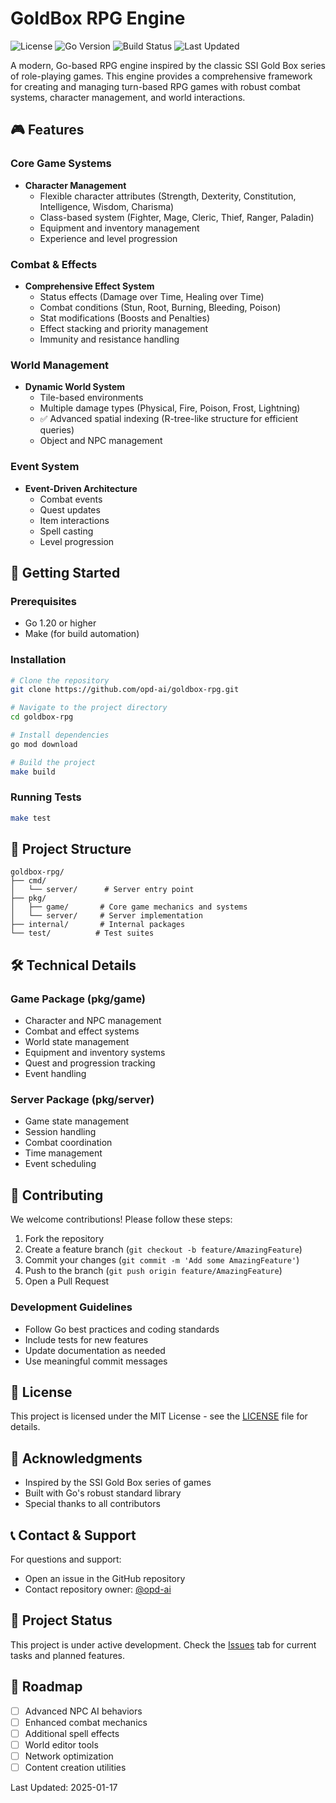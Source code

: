 # GoldBox RPG Engine

![License](https://img.shields.io/badge/license-MIT-blue.svg)
![Go Version](https://img.shields.io/badge/go-%3E%3D1.20-blue)
![Build Status](https://img.shields.io/badge/build-passing-brightgreen)
![Last Updated](https://img.shields.io/badge/last%20updated-2025--01-blue)

A modern, Go-based RPG engine inspired by the classic SSI Gold Box series of role-playing games. This engine provides a comprehensive framework for creating and managing turn-based RPG games with robust combat systems, character management, and world interactions.

## 🎮 Features

### Core Game Systems
- **Character Management**
  - Flexible character attributes (Strength, Dexterity, Constitution, Intelligence, Wisdom, Charisma)
  - Class-based system (Fighter, Mage, Cleric, Thief, Ranger, Paladin)
  - Equipment and inventory management
  - Experience and level progression

### Combat & Effects
- **Comprehensive Effect System**
  - Status effects (Damage over Time, Healing over Time)
  - Combat conditions (Stun, Root, Burning, Bleeding, Poison)
  - Stat modifications (Boosts and Penalties)
  - Effect stacking and priority management
  - Immunity and resistance handling

### World Management
- **Dynamic World System**
  - Tile-based environments
  - Multiple damage types (Physical, Fire, Poison, Frost, Lightning)
  - ✅ Advanced spatial indexing (R-tree-like structure for efficient queries)
  - Object and NPC management

### Event System
- **Event-Driven Architecture**
  - Combat events
  - Quest updates
  - Item interactions
  - Spell casting
  - Level progression

## 🚀 Getting Started

### Prerequisites
- Go 1.20 or higher
- Make (for build automation)

### Installation

```bash
# Clone the repository
git clone https://github.com/opd-ai/goldbox-rpg.git

# Navigate to the project directory
cd goldbox-rpg

# Install dependencies
go mod download

# Build the project
make build
```

### Running Tests

```bash
make test
```

## 📖 Project Structure

```
goldbox-rpg/
├── cmd/
│   └── server/      # Server entry point
├── pkg/
│   ├── game/       # Core game mechanics and systems
│   └── server/     # Server implementation
├── internal/       # Internal packages
└── test/          # Test suites
```

## 🛠️ Technical Details

### Game Package (pkg/game)
- Character and NPC management
- Combat and effect systems
- World state management
- Equipment and inventory systems
- Quest and progression tracking
- Event handling

### Server Package (pkg/server)
- Game state management
- Session handling
- Combat coordination
- Time management
- Event scheduling

## 🤝 Contributing

We welcome contributions! Please follow these steps:

1. Fork the repository
2. Create a feature branch (`git checkout -b feature/AmazingFeature`)
3. Commit your changes (`git commit -m 'Add some AmazingFeature'`)
4. Push to the branch (`git push origin feature/AmazingFeature`)
5. Open a Pull Request

### Development Guidelines
- Follow Go best practices and coding standards
- Include tests for new features
- Update documentation as needed
- Use meaningful commit messages

## 📄 License

This project is licensed under the MIT License - see the [LICENSE](LICENSE) file for details.

## 🙏 Acknowledgments

- Inspired by the SSI Gold Box series of games
- Built with Go's robust standard library
- Special thanks to all contributors

## 📞 Contact & Support

For questions and support:
- Open an issue in the GitHub repository
- Contact repository owner: [@opd-ai](https://github.com/opd-ai)

## 🔄 Project Status

This project is under active development. Check the [Issues](../../issues) tab for current tasks and planned features.

## 🚧 Roadmap

- [ ] Advanced NPC AI behaviors
- [ ] Enhanced combat mechanics
- [ ] Additional spell effects
- [ ] World editor tools
- [ ] Network optimization
- [ ] Content creation utilities

Last Updated: 2025-01-17